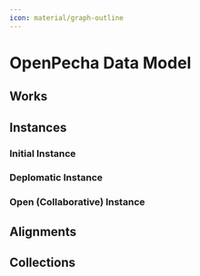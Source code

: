 ```yaml
---
icon: material/graph-outline
---
```


# OpenPecha Data Model

## Works

## Instances

### Initial Instance

### Deplomatic Instance

### Open (Collaborative) Instance

## Alignments

## Collections
